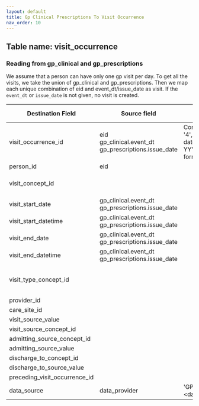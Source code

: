 ```yaml
---
layout: default
title: Gp Clinical Prescriptions To Visit Occurrence
nav_order: 10
---
```


## Table name: visit_occurrence

### Reading from gp_clinical and gp_prescriptions

We assume that a person can have only one gp visit per day. 
To get all the visits, we take the union of gp_clinical and gp_prescriptions. Then we map each unique combination of eid and event_dt/issue_date as visit.
If the `event_dt` or `issue_date` is not given, no visit is created.

| Destination Field | Source field | Logic | Comment field |
| --- | --- | --- | --- |
| visit_occurrence_id | eid<br>gp_clinical.event_dt<br>gp_prescriptions.issue_date | Concatenate '4', eid and the date in YYYYMMDD format |  |
| person_id | eid |  |  |
| visit_concept_id |  |  | 38004453 - Family Practice |
| visit_start_date | gp_clinical.event_dt<br>gp_prescriptions.issue_date |  |  |
| visit_start_datetime | gp_clinical.event_dt<br>gp_prescriptions.issue_date |  |  |
| visit_end_date | gp_clinical.event_dt<br>gp_prescriptions.issue_date |  |  |
| visit_end_datetime | gp_clinical.event_dt<br>gp_prescriptions.issue_date |  |  |
| visit_type_concept_id |  |  | 32827 - 'EHR encounter record' |
| provider_id |  |  |  |
| care_site_id |  |  |  |
| visit_source_value |  |  |  |
| visit_source_concept_id |  |  |  |
| admitting_source_concept_id |  |  |  |
| admitting_source_value |  |  |  |
| discharge_to_concept_id |  |  |  |
| discharge_to_source_value |  |  |  |
| preceding_visit_occurrence_id |  |  |  |
| data_source | data_provider | 'GP-<data_provider> |  |
